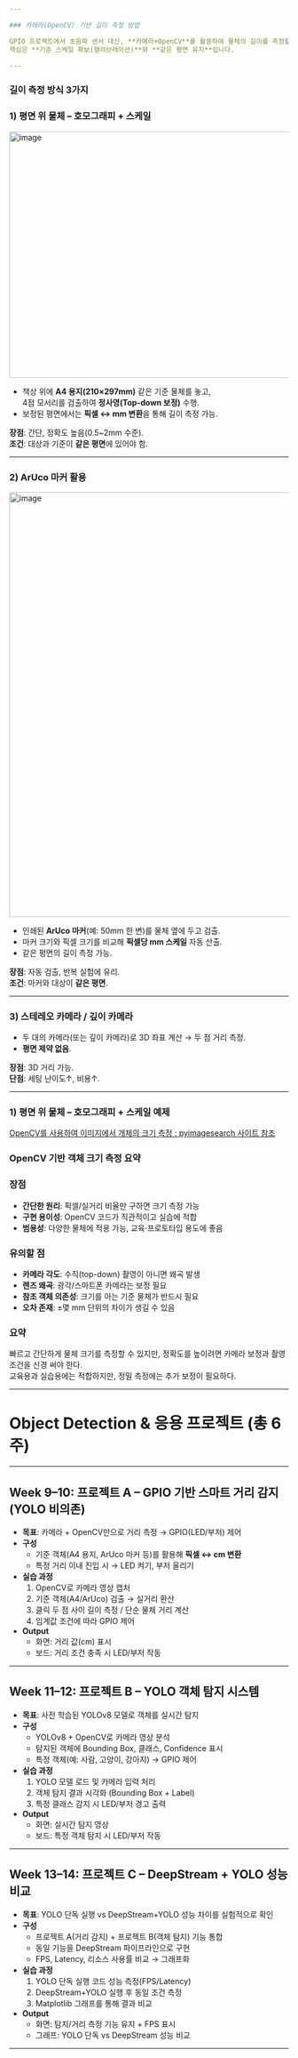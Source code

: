 ```yaml
---

### 카메라(OpenCV) 기반 길이 측정 방법

GPIO 프로젝트에서 초음파 센서 대신, **카메라+OpenCV**를 활용하여 물체의 길이를 측정할 수 있습니다.  
핵심은 **기준 스케일 확보(캘리브레이션)**와 **같은 평면 유지**입니다.

---
```


### 길이 측정 방식 3가지

### 1) 평면 위 물체 – 호모그래피 + 스케일

<img width="550" height="443" alt="image" src="https://github.com/user-attachments/assets/adffc1aa-7429-478e-9120-69e0bc58491e" />

- 책상 위에 **A4 용지(210×297mm)** 같은 기준 물체를 놓고,  
  4점 모서리를 검출하여 **정사영(Top-down 보정)** 수행.
- 보정된 평면에서는 **픽셀 ↔ mm 변환**을 통해 길이 측정 가능.

**장점**: 간단, 정확도 높음(0.5~2mm 수준).  
**조건**: 대상과 기준이 **같은 평면**에 있어야 함.

---

### 2) ArUco 마커 활용

<img width="1100" height="764" alt="image" src="https://github.com/user-attachments/assets/e29277c0-4713-4b11-a52a-26e13d8ce963" />

- 인쇄된 **ArUco 마커**(예: 50mm 한 변)를 물체 옆에 두고 검출.  
- 마커 크기와 픽셀 크기를 비교해 **픽셀당 mm 스케일** 자동 산출.  
- 같은 평면의 길이 측정 가능.

**장점**: 자동 검출, 반복 실험에 유리.  
**조건**: 마커와 대상이 **같은 평면**.

---

### 3) 스테레오 카메라 / 깊이 카메라
- 두 대의 카메라(또는 깊이 카메라)로 3D 좌표 계산 → 두 점 거리 측정.  
- **평면 제약 없음**.

**장점**: 3D 거리 가능.  
**단점**: 세팅 난이도↑, 비용↑.

---

### 1) 평면 위 물체 – 호모그래피 + 스케일 예제

[OpenCV를 사용하여 이미지에서 개체의 크기 측정 : pyimagesearch 사이트 참조](https://pyimagesearch.com/2016/03/28/measuring-size-of-objects-in-an-image-with-opencv/)

### OpenCV 기반 객체 크기 측정 요약

### 장점
- **간단한 원리**: 픽셀/실거리 비율만 구하면 크기 측정 가능  
- **구현 용이성**: OpenCV 코드가 직관적이고 실습에 적합  
- **범용성**: 다양한 물체에 적용 가능, 교육·프로토타입 용도에 좋음  

### 유의할 점
- **카메라 각도**: 수직(top-down) 촬영이 아니면 왜곡 발생  
- **렌즈 왜곡**: 광각/스마트폰 카메라는 보정 필요  
- **참조 객체 의존성**: 크기를 아는 기준 물체가 반드시 필요  
- **오차 존재**: ±몇 mm 단위의 차이가 생길 수 있음  

### 요약
빠르고 간단하게 물체 크기를 측정할 수 있지만, 정확도를 높이려면 카메라 보정과 촬영 조건을 신경 써야 한다.  
교육용과 실습용에는 적합하지만, 정밀 측정에는 추가 보정이 필요하다.



---
# Object Detection & 응용 프로젝트 (총 6주)
---
## **Week 9–10: 프로젝트 A – GPIO 기반 스마트 거리 감지 (YOLO 비의존)**

- **목표**: 카메라 + OpenCV만으로 거리 측정 → GPIO(LED/부저) 제어  
- **구성**
  - 기준 객체(A4 용지, ArUco 마커 등)를 활용해 **픽셀 ↔ cm 변환**  
  - 특정 거리 이내 진입 시 → LED 켜기, 부저 울리기  
- **실습 과정**
  1. OpenCV로 카메라 영상 캡처  
  2. 기준 객체(A4/ArUco) 검출 → 실거리 환산  
  3. 클릭 두 점 사이 길이 측정 / 단순 물체 거리 계산  
  4. 임계값 조건에 따라 GPIO 제어  
- **Output**
  - 화면: 거리 값(cm) 표시  
  - 보드: 거리 조건 충족 시 LED/부저 작동  

---

## **Week 11–12: 프로젝트 B – YOLO 객체 탐지 시스템**

- **목표**: 사전 학습된 YOLOv8 모델로 객체를 실시간 탐지  
- **구성**
  - YOLOv8 + OpenCV로 카메라 영상 분석  
  - 탐지된 객체에 Bounding Box, 클래스, Confidence 표시  
  - 특정 객체(예: 사람, 고양이, 강아지) → GPIO 제어  
- **실습 과정**
  1. YOLO 모델 로드 및 카메라 입력 처리  
  2. 객체 탐지 결과 시각화 (Bounding Box + Label)  
  3. 특정 클래스 감지 시 LED/부저 경고 출력  
- **Output**
  - 화면: 실시간 탐지 영상  
  - 보드: 특정 객체 탐지 시 LED/부저 작동  

---

## **Week 13–14: 프로젝트 C – DeepStream + YOLO 성능 비교**

- **목표**: YOLO 단독 실행 vs DeepStream+YOLO 성능 차이를 실험적으로 확인  
- **구성**
  - 프로젝트 A(거리 감지) + 프로젝트 B(객체 탐지) 기능 통합  
  - 동일 기능을 DeepStream 파이프라인으로 구현  
  - FPS, Latency, 리소스 사용률 비교 → 그래프화  
- **실습 과정**
  1. YOLO 단독 실행 코드 성능 측정(FPS/Latency)  
  2. DeepStream+YOLO 실행 후 동일 조건 측정  
  3. Matplotlib 그래프를 통해 결과 비교  
- **Output**
  - 화면: 탐지/거리 측정 기능 유지 + FPS 표시  
  - 그래프: YOLO 단독 vs DeepStream 성능 비교  

---
